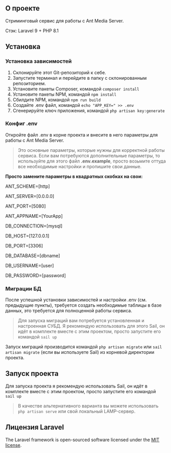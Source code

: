 ## О проекте

Стриминговый сервис для работы с Ant Media Server. 

Стэк: Laravel 9 + PHP 8.1

## Установка

### Установка зависимостей

1. Склонируйте этот Git-репозиторий к себе.
2. Запустите терминал и перейдите в папку с склонированным репозиторием.
3. Установите пакеты Composer, командой `composer install`
4. Установите пакеты NPM, командой `npm install`
5. Сбилдите NPM, командой `npm run build`
6. Создайте .env файл, командой `echo "APP_KEY=" >> .env`
7. Сгенерируйте ключ приложения, командой `php artisan key:generate`

### Конфиг .env

Откройте файл .env в корне проекта и внесите в него параметры для работы с Ant Media Server.

> Это основные параметры, которые нужны для корректной работы сервиса. Если вам потребуются дополнительные параметры, то используйте для этого файл **.env.example**, просто возьмите оттуда все необходимые настройки и пропишите свои данные.

**Просто замените параметры в квадратных скобках на свои:**

ANT_SCHEME=[http]

ANT_SERVER=[0.0.0.0]

ANT_PORT=[5080]

ANT_APPNAME=[YourApp]

DB_CONNECTION=[mysql]

DB_HOST=[127.0.0.1]

DB_PORT=[3306]

DB_DATABASE=[dbname]

DB_USERNAME=[user]

DB_PASSWORD=[password]

### Миграции БД

После успешной установки зависимостей и настройки .env (см. предыдущие пункты), требуется создать необходимые таблицы в базе данных, это требуется для полноценной работы сервиса.

> Для запуска миграций вам потребуется установленная и настроенная СУБД. Я рекомендую использовать для этого Sail, он идёт в комплекте вместе с этим проектом, просто запустите его командой `sail up`

Запуск миграций производится командой `php artisan migrate` или `sail artisan migrate` (если вы используете Sail) из корневой директории проекта.

## Запуск проекта

Для запуска проекта я рекомендую использовать Sail, он идёт в комплекте вместе с этим проектом, просто запустите его командой `sail up`

> В качестве альтернативного варианта вы можете использовать `php artisan serve` или свой локальный LAMP-сервер.

## Лицензия Laravel

The Laravel framework is open-sourced software licensed under the [MIT license](https://opensource.org/licenses/MIT).
